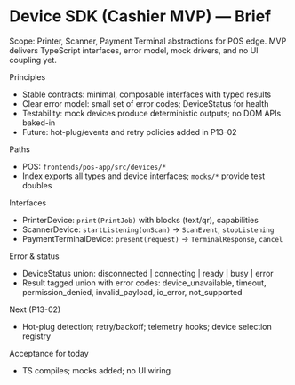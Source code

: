 # Device SDK (Cashier MVP) — Brief

Scope: Printer, Scanner, Payment Terminal abstractions for POS edge. MVP delivers TypeScript interfaces, error model, mock drivers, and no UI coupling yet.

Principles
- Stable contracts: minimal, composable interfaces with typed results
- Clear error model: small set of error codes; DeviceStatus for health
- Testability: mock devices produce deterministic outputs; no DOM APIs baked-in
- Future: hot-plug/events and retry policies added in P13-02

Paths
- POS: `frontends/pos-app/src/devices/*`
- Index exports all types and device interfaces; `mocks/*` provide test doubles

Interfaces
- PrinterDevice: `print(PrintJob)` with blocks (text/qr), capabilities
- ScannerDevice: `startListening(onScan)` → `ScanEvent`, `stopListening`
- PaymentTerminalDevice: `present(request)` → `TerminalResponse`, `cancel`

Error & status
- DeviceStatus union: disconnected | connecting | ready | busy | error
- Result<T> tagged union with error codes: device_unavailable, timeout, permission_denied, invalid_payload, io_error, not_supported

Next (P13-02)
- Hot-plug detection; retry/backoff; telemetry hooks; device selection registry

Acceptance for today
- TS compiles; mocks added; no UI wiring

